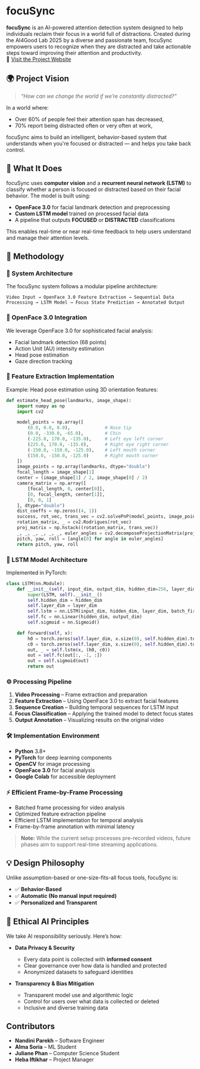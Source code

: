 # focuSync

**focuSync** is an AI-powered attention detection system designed to help individuals reclaim their focus in a world full of distractions. Created during the AI4Good Lab 2025 by a diverse and passionate team, focuSync empowers users to recognize when they are distracted and take actionable steps toward improving their attention and productivity.  
🔗 [Visit the Project Website](https://almasoriaw.github.io/focuSync-website/index.html)

## 🌍 Project Vision

> *"How can we change the world if we’re constantly distracted?"*

In a world where:
- Over 60% of people feel their attention span has decreased,
- 70% report being distracted often or very often at work,

focuSync aims to build an intelligent, behavior-based system that understands when you're focused or distracted — and helps you take back control.


## 🧠 What It Does

focuSync uses **computer vision** and a **recurrent neural network (LSTM)** to classify whether a person is focused or distracted based on their facial behavior. The model is built using:

- **OpenFace 3.0** for facial landmark detection and preprocessing
- **Custom LSTM model** trained on processed facial data
- A pipeline that outputs **FOCUSED** or **DISTRACTED** classifications

This enables real-time or near real-time feedback to help users understand and manage their attention levels.


## 🔬 Methodology

### 📐 System Architecture

The focuSync system follows a modular pipeline architecture:

```
Video Input → OpenFace 3.0 Feature Extraction → Sequential Data Processing → LSTM Model → Focus State Prediction → Annotated Output
```


### 🧊 OpenFace 3.0 Integration

We leverage OpenFace 3.0 for sophisticated facial analysis:

- Facial landmark detection (68 points)
- Action Unit (AU) intensity estimation
- Head pose estimation
- Gaze direction tracking


### 🧪 Feature Extraction Implementation

Example: Head pose estimation using 3D orientation features:

```python
def estimate_head_pose(landmarks, image_shape):
    import numpy as np
    import cv2

    model_points = np.array([
        (0.0, 0.0, 0.0),             # Nose tip
        (0.0, -330.0, -65.0),        # Chin
        (-225.0, 170.0, -135.0),     # Left eye left corner
        (225.0, 170.0, -135.0),      # Right eye right corner
        (-150.0, -150.0, -125.0),    # Left mouth corner
        (150.0, -150.0, -125.0)      # Right mouth corner
    ])
    image_points = np.array(landmarks, dtype="double")
    focal_length = image_shape[1]
    center = (image_shape[1] / 2, image_shape[0] / 2)
    camera_matrix = np.array([
        [focal_length, 0, center[0]],
        [0, focal_length, center[1]],
        [0, 0, 1]
    ], dtype="double")
    dist_coeffs = np.zeros((4, 1))
    success, rot_vec, trans_vec = cv2.solvePnP(model_points, image_points, camera_matrix, dist_coeffs)
    rotation_matrix, _ = cv2.Rodrigues(rot_vec)
    proj_matrix = np.hstack((rotation_matrix, trans_vec))
    _, _, _, _, _, _, euler_angles = cv2.decomposeProjectionMatrix(proj_matrix)
    pitch, yaw, roll = [angle[0] for angle in euler_angles]
    return pitch, yaw, roll
```

### 🔄 LSTM Model Architecture

Implemented in PyTorch:

```python
class LSTM(nn.Module):
    def __init__(self, input_dim, output_dim, hidden_dim=256, layer_dim=2, dropout=0.2):
        super(LSTM, self).__init__()
        self.hidden_dim = hidden_dim
        self.layer_dim = layer_dim
        self.lstm = nn.LSTM(input_dim, hidden_dim, layer_dim, batch_first=True, dropout=dropout)
        self.fc = nn.Linear(hidden_dim, output_dim)
        self.sigmoid = nn.Sigmoid()

    def forward(self, x):
        h0 = torch.zeros(self.layer_dim, x.size(0), self.hidden_dim).to(x.device)
        c0 = torch.zeros(self.layer_dim, x.size(0), self.hidden_dim).to(x.device)
        out, _ = self.lstm(x, (h0, c0))
        out = self.fc(out[:, -1, :])
        out = self.sigmoid(out)
        return out
```


### ⚙️ Processing Pipeline

1. **Video Processing** – Frame extraction and preparation  
2. **Feature Extraction** – Using OpenFace 3.0 to extract facial features  
3. **Sequence Creation** – Building temporal sequences for LSTM input  
4. **Focus Classification** – Applying the trained model to detect focus states  
5. **Output Annotation** – Visualizing results on the original video  


### 🛠️ Implementation Environment

- **Python** 3.8+
- **PyTorch** for deep learning components
- **OpenCV** for image processing
- **OpenFace 3.0** for facial analysis
- **Google Colab** for accessible deployment


### ⚡ Efficient Frame-by-Frame Processing

- Batched frame processing for video analysis
- Optimized feature extraction pipeline
- Efficient LSTM implementation for temporal analysis
- Frame-by-frame annotation with minimal latency

> **Note:** While the current setup processes pre-recorded videos, future phases aim to support real-time streaming applications.

## 💡 Design Philosophy

Unlike assumption-based or one-size-fits-all focus tools, focuSync is:
- ✅ **Behavior-Based**
- ✅ **Automatic (No manual input required)**
- ✅ **Personalized and Transparent**


## 🔐 Ethical AI Principles

We take AI responsibility seriously. Here’s how:

- **Data Privacy & Security**
  - Every data point is collected with **informed consent**
  - Clear governance over how data is handled and protected
  - Anonymized datasets to safeguard identities

- **Transparency & Bias Mitigation**
  - Transparent model use and algorithmic logic
  - Control for users over what data is collected or deleted
  - Inclusive and diverse training data


## Contributors

- **Nandini Parekh** – Software Engineer  
- **Alma Soria** – ML Student  
- **Juliane Phan** – Computer Science Student  
- **Heba Iftikhar** – Project Manager
